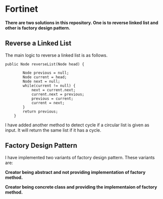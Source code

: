 # Fortinet
**There are two solutions in this repository. One is to reverse linked list and other is factory design pattern.**
## Reverse a Linked List
The main logic to reverse a linked list is as follows.
```
public Node reverseList(Node head) {

		Node previous = null;
		Node current = head;
		Node next = null;
		while(current != null) {
			next = current.next;
			current.next = previous;
			previous = current;
			current = next;
		}
		return previous;
	}
  ```
  I have added another method to detect cycle if a circular list is given as input. It will return the same list if it has a cycle.
  
  ## Factory Design Pattern
  I have implemented two variants of factory design pattern. These variants are:
  
  **Creator being abstract and not providing implementation of factory method.**
  
  **Creator being concrete class and providing the implementaion of factory method.**
